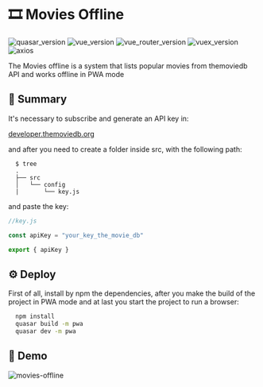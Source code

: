 
# 🎞 Movies Offline

![quasar_version](https://img.shields.io/badge/quasar-2.6-green?style=for-the-badge)
![vue_version](https://img.shields.io/badge/vuejs-3.0-green?style=for-the-badge)
![vue_router_version](https://img.shields.io/badge/vue_router-4.0.0-green?style=for-the-badge)
![vuex_version](https://img.shields.io/badge/vuex-4.0.1-green?style=for-the-badge)
![axios](https://img.shields.io/badge/axios-1.2.1-green?style=for-the-badge)

The Movies offline is a system that lists popular movies from themoviedb API and works offline in PWA mode

## 📜 Summary

It's necessary to subscribe and generate an API key in:

[developer.themoviedb.org](https://developer.themoviedb.org/docs)

and after you need to create a folder inside src, with the following path:

```shell
  $ tree
  .
  ├── src
  │   └── config
  |       └── key.js
```

and paste the key:

```javascript
//key.js

const apiKey = "your_key_the_movie_db"

export { apiKey }
```

## ⚙️ Deploy

First of all, install by npm the dependencies, after you make the build of the project in PWA mode and at last you start the project to run a browser:

```bash
  npm install
  quasar build -m pwa
  quasar dev -m pwa
```

## 📲 Demo

![movies-offline](https://github.com/cristiankozlowski/movies-offline/assets/26977328/9c3d7713-e11e-4d11-8bac-20394bc3de86)




